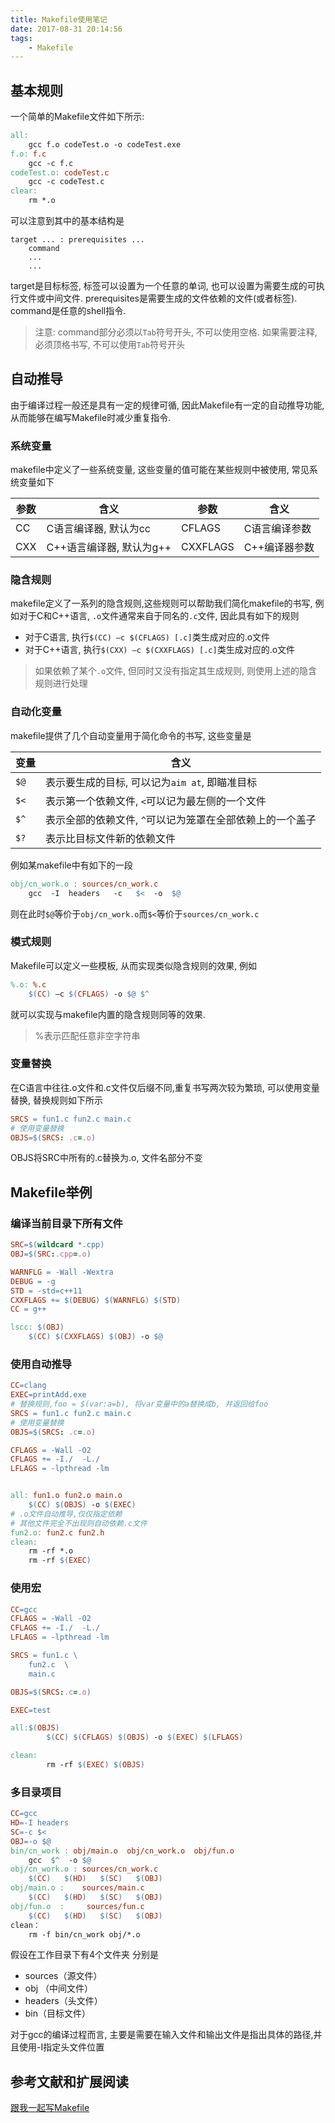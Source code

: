 ```yaml
---
title: Makefile使用笔记
date: 2017-08-31 20:14:56
tags:
	- Makefile
---
```




基本规则
-------------------------

一个简单的Makefile文件如下所示:

``` makefile
all:
	gcc f.o codeTest.o -o codeTest.exe
f.o: f.c
	gcc -c f.c
codeTest.o: codeTest.c
	gcc -c codeTest.c
clear:
	rm *.o
```

可以注意到其中的基本结构是

```
target ... : prerequisites ...
	command
	...
	...
```

target是目标标签, 标签可以设置为一个任意的单词, 也可以设置为需要生成的可执行文件或中间文件.  prerequisites是需要生成的文件依赖的文件(或者标签). command是任意的shell指令.

> 注意: command部分必须以`Tab`符号开头, 不可以使用空格. 如果需要注释, 必须顶格书写, 不可以使用`Tab`符号开头




自动推导
-------------------------

由于编译过程一般还是具有一定的规律可循, 因此Makefile有一定的自动推导功能, 从而能够在编写Makefile时减少重复指令. 


### 系统变量

makefile中定义了一些系统变量, 这些变量的值可能在某些规则中被使用, 常见系统变量如下

| 参数 | 含义                     | 参数     | 含义          |
| ---- | ------------------------ | -------- | ------------- |
| CC   | C语言编译器, 默认为cc    | CFLAGS   | C语言编译参数 |
| CXX  | C++语言编译器, 默认为g++ | CXXFLAGS | C++编译器参数 |


### 隐含规则

makefile定义了一系列的隐含规则,这些规则可以帮助我们简化makefile的书写, 例如对于C和C++语言, `.o`文件通常来自于同名的`.c`文件, 因此具有如下的规则

- 对于C语言, 执行`$(CC) –c $(CFLAGS) [.c]`类生成对应的.o文件
- 对于C++语言, 执行`$(CXX) –c $(CXXFLAGS) [.c]`类生成对应的.o文件

> 如果依赖了某个`.o`文件, 但同时又没有指定其生成规则, 则使用上述的隐含规则进行处理

### 自动化变量

makefile提供了几个自动变量用于简化命令的书写, 这些变量是


| 变量 | 含义                                                      |
| ---- | --------------------------------------------------------- |
| `$@` | 表示要生成的目标, 可以记为`aim at`, 即瞄准目标            |
| `$<` | 表示第一个依赖文件, `<`可以记为最左侧的一个文件           |
| `$^` | 表示全部的依赖文件, `^`可以记为笼罩在全部依赖上的一个盖子 |
| `$?` | 表示比目标文件新的依赖文件                                |


例如某makefile中有如下的一段

``` makefile
obj/cn_work.o : sources/cn_work.c 
	gcc  -I  headers   -c 	$<	-o  $@
```

则在此时`$@`等价于`obj/cn_work.o`而`$<`等价于`sources/cn_work.c `


### 模式规则

Makefile可以定义一些模板, 从而实现类似隐含规则的效果, 例如

```makefile
%.o: %.c
	$(CC) –c $(CFLAGS) -o $@ $^
```

就可以实现与makefile内置的隐含规则同等的效果.

> %表示匹配任意非空字符串


### 变量替换

在C语言中往往.o文件和.c文件仅后缀不同,重复书写两次较为繁琐, 可以使用变量替换, 替换规则如下所示

``` makefile
SRCS = fun1.c fun2.c main.c
# 使用变量替换
OBJS=$(SRCS: .c=.o)
```

OBJS将SRC中所有的.c替换为.o, 文件名部分不变





Makefile举例
----------------------

### 编译当前目录下所有文件

```makefile
SRC=$(wildcard *.cpp)
OBJ=$(SRC:.cpp=.o)

WARNFLG = -Wall -Wextra
DEBUG = -g
STD = -std=c++11
CXXFLAGS += $(DEBUG) $(WARNFLG) $(STD)
CC = g++

lscc: $(OBJ) 
	$(CC) $(CXXFLAGS) $(OBJ) -o $@
```



### 使用自动推导

``` makefile
CC=clang
EXEC=printAdd.exe
# 替换规则,foo = $(var:a=b), 将var变量中的a替换成b, 并返回给foo
SRCS = fun1.c fun2.c main.c
# 使用变量替换
OBJS=$(SRCS: .c=.o)

CFLAGS = -Wall -O2 
CFLAGS += -I./  -L./
LFLAGS = -lpthread -lm 


all: fun1.o fun2.o main.o
	$(CC) $(OBJS) -o $(EXEC)
# .o文件自动推导,仅仅指定依赖
# 其他文件完全不出现则自动依赖.c文件
fun2.o: fun2.c fun2.h
clean:
	rm -rf *.o
	rm -rf $(EXEC)
```

### 使用宏

``` makefile
CC=gcc
CFLAGS = -Wall -O2 
CFLAGS += -I./  -L./
LFLAGS = -lpthread -lm 

SRCS = fun1.c \
	fun2.c  \
	main.c

OBJS=$(SRCS:.c=.o)

EXEC=test

all:$(OBJS)
        $(CC) $(CFLAGS) $(OBJS) -o $(EXEC) $(LFLAGS)

clean:
        rm -rf $(EXEC) $(OBJS)
```


### 多目录项目

``` makefile
CC=gcc
HD=-I headers
SC=-c $<
OBJ=-o $@
bin/cn_work : obj/main.o  obj/cn_work.o  obj/fun.o   
	gcc  $^  -o $@  
obj/cn_work.o : sources/cn_work.c 
	$(CC)	$(HD)	$(SC)	$(OBJ)
obj/main.o : 	sources/main.c
	$(CC)	$(HD)	$(SC)	$(OBJ)
obj/fun.o  :	 sources/fun.c
	$(CC)	$(HD)	$(SC)	$(OBJ)
clean：
	rm -f bin/cn_work obj/*.o

```

假设在工作目录下有4个文件夹  分别是 
- sources（源文件） 
- obj （中间文件）
- headers（头文件） 
- bin（目标文件）

对于gcc的编译过程而言, 主要是需要在输入文件和输出文件是指出具体的路径,并且使用-I指定头文件位置


参考文献和扩展阅读
------------------------------

[跟我一起写Makefile](http://wiki.ubuntu.org.cn/%E8%B7%9F%E6%88%91%E4%B8%80%E8%B5%B7%E5%86%99Makefile)